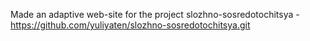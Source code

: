 Made an adaptive web-site for the project slozhno-sosredotochitsya - https://github.com/yuliyaten/slozhno-sosredotochitsya.git

